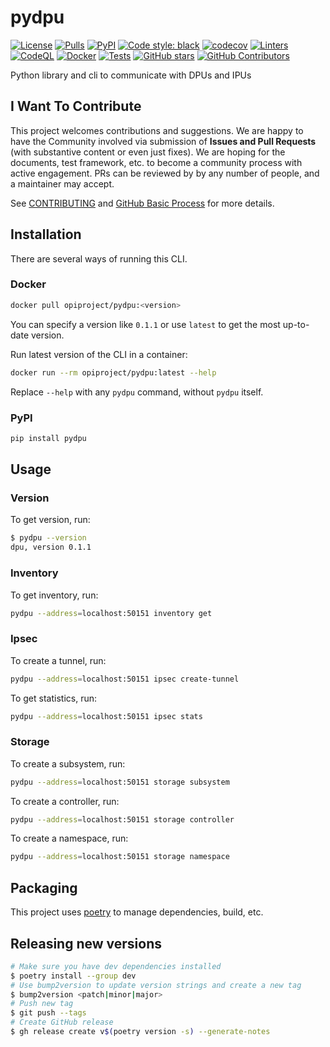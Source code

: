 # pydpu

[![License](https://img.shields.io/github/license/opiproject/pydpu?style=flat&color=blue&label=License)](https://github.com/opiproject/pydpu/blob/main/LICENSE)
[![Pulls](https://img.shields.io/docker/pulls/opiproject/pydpu.svg?logo=docker&style=flat&label=Pulls)](https://hub.docker.com/r/opiproject/pydpu)
[![PyPI](https://img.shields.io/pypi/v/pydpu)](https://pypi.org/project/pydpu/)
[![Code style: black](https://img.shields.io/badge/code%20style-black-000000.svg?style=flat)](https://github.com/psf/black)
[![codecov](https://codecov.io/gh/opiproject/pydpu/branch/main/graph/badge.svg)](https://codecov.io/gh/opiproject/pydpu)
[![Linters](https://github.com/opiproject/pydpu/actions/workflows/linters.yml/badge.svg)](https://github.com/opiproject/pydpu/actions/workflows/linters.yml)
[![CodeQL](https://github.com/opiproject/pydpu/actions/workflows/codeql.yml/badge.svg)](https://github.com/opiproject/pydpu/actions/workflows/codeql.yml)
[![Docker](https://github.com/opiproject/pydpu/actions/workflows/docker.yaml/badge.svg)](https://github.com/opiproject/pydpu/actions/workflows/docker.yaml)
[![Tests](https://github.com/opiproject/pydpu/actions/workflows/test.yaml/badge.svg)](https://github.com/opiproject/pydpu/actions/workflows/test.yaml)
[![GitHub stars](https://img.shields.io/github/stars/opiproject/pydpu.svg?style=flat-square&label=github%20stars)](https://github.com/opiproject/pydpu)
[![GitHub Contributors](https://img.shields.io/github/contributors/opiproject/pydpu.svg?style=flat-square)](https://github.com/opiproject/pydpu/graphs/contributors)

Python library and cli to communicate with DPUs and IPUs

## I Want To Contribute

This project welcomes contributions and suggestions.  We are happy to have the Community involved via submission of **Issues and Pull Requests** (with substantive content or even just fixes). We are hoping for the documents, test framework, etc. to become a community process with active engagement.  PRs can be reviewed by by any number of people, and a maintainer may accept.

See [CONTRIBUTING](https://github.com/opiproject/opi/blob/main/CONTRIBUTING.md) and [GitHub Basic Process](https://github.com/opiproject/opi/blob/main/doc-github-rules.md) for more details.

## Installation

There are several ways of running this CLI.

### Docker

```sh
docker pull opiproject/pydpu:<version>
```

You can specify a version like `0.1.1` or use `latest` to get the most up-to-date version.

Run latest version of the CLI in a container:

```sh
docker run --rm opiproject/pydpu:latest --help
```

Replace `--help` with any `pydpu` command, without `pydpu` itself.

### PyPI

```sh
pip install pydpu
```

## Usage

### Version

To get version, run:

```sh
$ pydpu --version
dpu, version 0.1.1
```

### Inventory

To get inventory, run:

```sh
pydpu --address=localhost:50151 inventory get
```

### Ipsec

To create a tunnel, run:

```sh
pydpu --address=localhost:50151 ipsec create-tunnel
```

To get statistics, run:

```sh
pydpu --address=localhost:50151 ipsec stats
```

### Storage

To create a subsystem, run:

```sh
pydpu --address=localhost:50151 storage subsystem
```

To create a controller, run:

```sh
pydpu --address=localhost:50151 storage controller
```

To create a namespace, run:

```sh
pydpu --address=localhost:50151 storage namespace
```

## Packaging

This project uses [poetry](https://python-poetry.org/) to manage dependencies, build, etc.

## Releasing new versions

```sh
# Make sure you have dev dependencies installed
$ poetry install --group dev
# Use bump2version to update version strings and create a new tag
$ bump2version <patch|minor|major>
# Push new tag
$ git push --tags
# Create GitHub release
$ gh release create v$(poetry version -s) --generate-notes
```
